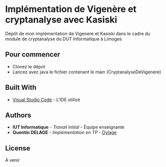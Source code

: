 # Implémentation de Vigenère et cryptanalyse avec Kasiski

Dépôt de mon implémentation de Vigenere et Kasiski dans le cadre du module de cryptanalyse du DUT Informatique à Limoges

## Pour commencer

* Clonez le dépot
* Lancez avec java le fichier contenant le main (CryptanalyseDeVigenere)


## Built With

* [Visual Studio Code](https://code.visualstudio.com/) - L'IDE utilisé

## Authors

* **IUT Informatique** - *Travail initial* - Équipe enseignante
* **Quentin DELAGE** - *Implémentation en TP* - [Dylage](https://github.com/Dylage)


## License

À venir